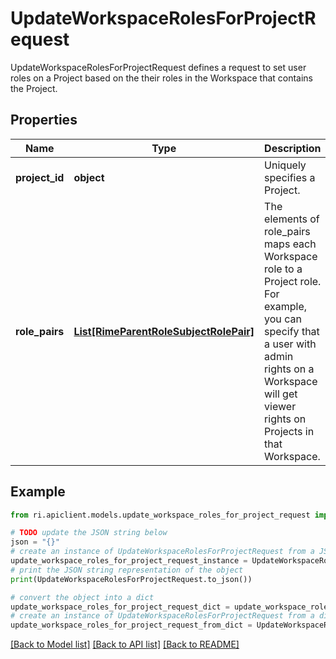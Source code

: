 # UpdateWorkspaceRolesForProjectRequest

UpdateWorkspaceRolesForProjectRequest defines a request to set user roles on a Project based on the their roles in the Workspace that contains the Project.

## Properties

Name | Type | Description | Notes
------------ | ------------- | ------------- | -------------
**project_id** | **object** | Uniquely specifies a Project. | [optional] 
**role_pairs** | [**List[RimeParentRoleSubjectRolePair]**](RimeParentRoleSubjectRolePair.md) | The elements of role_pairs maps each Workspace role to a Project role. For example, you can specify that a user with admin rights on a Workspace will get viewer rights on Projects in that Workspace. | 

## Example

```python
from ri.apiclient.models.update_workspace_roles_for_project_request import UpdateWorkspaceRolesForProjectRequest

# TODO update the JSON string below
json = "{}"
# create an instance of UpdateWorkspaceRolesForProjectRequest from a JSON string
update_workspace_roles_for_project_request_instance = UpdateWorkspaceRolesForProjectRequest.from_json(json)
# print the JSON string representation of the object
print(UpdateWorkspaceRolesForProjectRequest.to_json())

# convert the object into a dict
update_workspace_roles_for_project_request_dict = update_workspace_roles_for_project_request_instance.to_dict()
# create an instance of UpdateWorkspaceRolesForProjectRequest from a dict
update_workspace_roles_for_project_request_from_dict = UpdateWorkspaceRolesForProjectRequest.from_dict(update_workspace_roles_for_project_request_dict)
```
[[Back to Model list]](../README.md#documentation-for-models) [[Back to API list]](../README.md#documentation-for-api-endpoints) [[Back to README]](../README.md)

